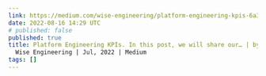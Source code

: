 ```yaml
---
link: https://medium.com/wise-engineering/platform-engineering-kpis-6a3215f0ee14
date: 2022-08-16 14:29 UTC
# published: false
published: true
title: Platform Engineering KPIs. In this post, we will share our… | by Lambros |
  Wise Engineering | Jul, 2022 | Medium
tags: []
---
```



